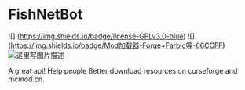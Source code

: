# FishNetBot
![].(https://img.shields.io/badge/license-GPLv3.0-blue)
![].(https://img.shields.io/badge/Mod加载器-Forge+Farbic等-66CCFF)
![这里写图片描述](https://www.nginx.cn/wp-content/uploads/2020/03/qrcode_for_gh_82cf87d482f0_258.jpg)

A great api! Help people Better download resources on curseforge and mcmod.cn.

